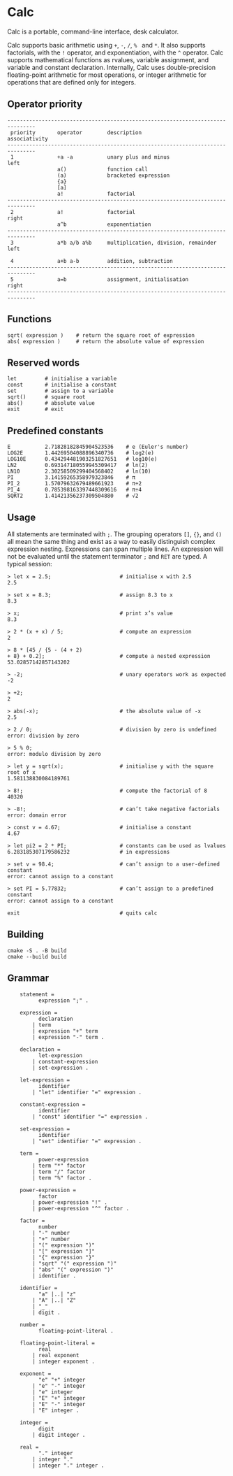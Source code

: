# Calc
Calc is a portable, command-line interface, desk calculator.

Calc supports basic arithmetic using `+`, `-`, `/`, `% ` and `*`.  It also
supports factorials, with the `!` operator, and exponentiation, with the `^`
operator.  Calc supports mathematical functions as rvalues, variable assignment,
and variable and constant declaration.  Internally, Calc uses double-precision
floating-point arithmetic for most operations, or integer arithmetic for
operations that are defined only for integers.

## Operator priority
```
-------------------------------------------------------------------------------
 priority       operator        description                      associativity
-------------------------------------------------------------------------------
 1              +a -a           unary plus and minus                      left
                a()             function call
                (a)             bracketed expression
                {a}
                [a]
                a!              factorial
-------------------------------------------------------------------------------
 2              a!              factorial                                right
                a^b             exponentiation
-------------------------------------------------------------------------------
 3              a*b a/b a%b     multiplication, division, remainder       left

 4              a+b a-b         addition, subtraction
-------------------------------------------------------------------------------
 5              a=b             assignment, initialisation               right
-------------------------------------------------------------------------------
```

## Functions
```
sqrt( expression )    # return the square root of expression
abs( expression )     # return the absolute value of expression
```

## Reserved words
```
let         # initialise a variable
const       # initialise a constant
set         # assign to a variable
sqrt()      # square root
abs()       # absolute value
exit        # exit
```

## Predefined constants
```
E           2.71828182845904523536    # e (Euler's number)
LOG2E       1.44269504088896340736    # log2(e)
LOG10E      0.434294481903251827651   # log10(e)
LN2         0.693147180559945309417   # ln(2)
LN10        2.30258509299404568402    # ln(10)
PI          3.14159265358979323846    # π
PI_2        1.57079632679489661923    # π÷2
PI_4        0.785398163397448309616   # π÷4
SQRT2       1.41421356237309504880    # √2
```

## Usage
All statements are terminated with `;`.  The grouping operators `[]`, `{}`, and
`()` all mean the same thing and exist as a way to easily distinguish complex
expression nesting.  Expressions can span multiple lines.  An expression will
not be evaluated until the statement terminator `;` and `RET` are typed.  A
typical session:
```
> let x = 2.5;                      # initialise x with 2.5
2.5

> set x = 8.3;                      # assign 8.3 to x
8.3

> x;                                # print x’s value
8.3

> 2 * (x + x) / 5;                  # compute an expression
2

> 8 * [45 / {5 - (4 + 2)
+ 8} + 0.2];                        # compute a nested expression
53.02857142857143202        

> -2;                               # unary operators work as expected
-2

> +2;
2

> abs(-x);                          # the absolute value of -x
2.5

> 2 / 0;                            # division by zero is undefined
error: division by zero

> 5 % 0;
error: modulo division by zero

> let y = sqrt(x);                  # initialise y with the square root of x
1.581138830084189761

> 8!;                               # compute the factorial of 8
40320

> -8!;                              # can’t take negative factorials
error: domain error

> const v = 4.67;                   # initialise a constant
4.67

> let pi2 = 2 * PI;                 # constants can be used as lvalues       
6.283185307179586232                # in expressions

> set v = 98.4;                     # can’t assign to a user-defined constant
error: cannot assign to a constant

> set PI = 5.77832;                 # can’t assign to a predefined constant
error: cannot assign to a constant

exit                                # quits calc
```

## Building
```
cmake -S . -B build
cmake --build build
```
## Grammar
```
    statement = 
          expression ";" .

    expression =
          declaration
        | term
        | expression "+" term
        | expression "-" term .

    declaration =
          let-expression
        | constant-expression
        | set-expression .

    let-expression =
          identifier
        | "let" identifier "=" expression .

    constant-expression =
          identifier  
        | "const" identifier "=" expression .

    set-expression =
          identifier
        | "set" identifier "=" expression .
    
    term = 
          power-expression
        | term "*" factor
        | term "/" factor
        | term "%" factor .

    power-expression = 
          factor
        | power-expression "!" .
        | power-expression "^" factor .

    factor =
          number
        | "-" number
        | "+" number
        | "(" expression ")"
        | "[" expression "]"
        | "{" expression "}"
        | "sqrt" "(" expression ")"
        | "abs" "(" expression ")"
        | identifier .
      
    identifier = 
          "a" |..| "z"
        | "A" |..| "Z"
        | "_"
        | digit . 

    number =
          floating-point-literal .

    floating-point-literal =
          real
        | real exponent
        | integer exponent .

    exponent =
          "e" "+" integer
        | "e" "-" integer
        | "e" integer
        | "E" "+" integer
        | "E" "-" integer
        | "E" integer .
    
    integer =
          digit
        | digit integer .

    real =
          "." integer
        | integer "."
        | integer "." integer .
```
